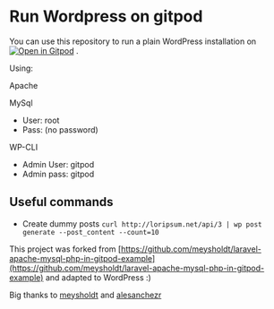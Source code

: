 # Run Wordpress on gitpod

You can use this repository to run a plain WordPress installation on [![Open in Gitpod](https://gitpod.io/button/open-in-gitpod.svg)](https://gitpod.io/from-referrer/)
.

Using:
  
Apache
  
MySql
- User: root
- Pass: (no password)
  
WP-CLI
- Admin User: gitpod
- Admin pass: gitpod

## Useful commands

- Create dummy posts
```curl http://loripsum.net/api/3 | wp post generate --post_content --count=10```

This project was forked from [https://github.com/meysholdt/laravel-apache-mysql-php-in-gitpod-example](https://github.com/meysholdt/laravel-apache-mysql-php-in-gitpod-example) and adapted to WordPress :)

Big thanks to [meysholdt](https://github.com/meysholdt) and [alesanchezr](https://github.com/alesanchezr)
